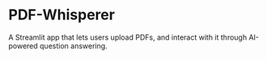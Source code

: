 # PDF-Whisperer
A Streamlit app that lets users upload PDFs, and interact with it through AI-powered question answering.
